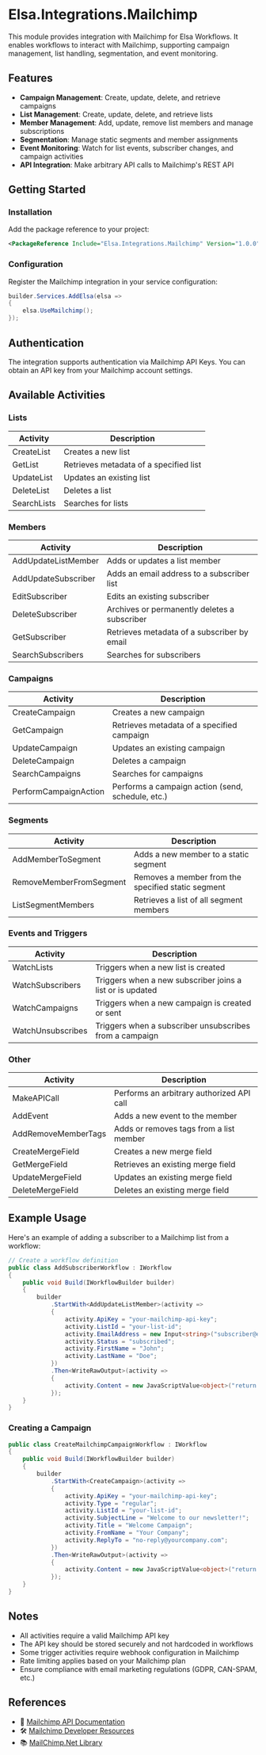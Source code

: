 # Elsa.Integrations.Mailchimp

This module provides integration with Mailchimp for Elsa Workflows. It enables workflows to interact with Mailchimp, supporting campaign management, list handling, segmentation, and event monitoring.

## Features

- **Campaign Management**: Create, update, delete, and retrieve campaigns
- **List Management**: Create, update, delete, and retrieve lists  
- **Member Management**: Add, update, remove list members and manage subscriptions
- **Segmentation**: Manage static segments and member assignments
- **Event Monitoring**: Watch for list events, subscriber changes, and campaign activities
- **API Integration**: Make arbitrary API calls to Mailchimp's REST API

## Getting Started

### Installation

Add the package reference to your project:

```xml
<PackageReference Include="Elsa.Integrations.Mailchimp" Version="1.0.0" />
```

### Configuration

Register the Mailchimp integration in your service configuration:

```csharp
builder.Services.AddElsa(elsa =>
{
    elsa.UseMailchimp();
});
```

## Authentication

The integration supports authentication via Mailchimp API Keys. You can obtain an API key from your Mailchimp account settings.

## Available Activities

### Lists

| Activity | Description |
|----------|-------------|
| CreateList | Creates a new list |
| GetList | Retrieves metadata of a specified list |
| UpdateList | Updates an existing list |
| DeleteList | Deletes a list |
| SearchLists | Searches for lists |

### Members

| Activity | Description |
|----------|-------------|
| AddUpdateListMember | Adds or updates a list member |
| AddUpdateSubscriber | Adds an email address to a subscriber list |
| EditSubscriber | Edits an existing subscriber |
| DeleteSubscriber | Archives or permanently deletes a subscriber |
| GetSubscriber | Retrieves metadata of a subscriber by email |
| SearchSubscribers | Searches for subscribers |

### Campaigns

| Activity | Description |
|----------|-------------|
| CreateCampaign | Creates a new campaign |
| GetCampaign | Retrieves metadata of a specified campaign |
| UpdateCampaign | Updates an existing campaign |
| DeleteCampaign | Deletes a campaign |
| SearchCampaigns | Searches for campaigns |
| PerformCampaignAction | Performs a campaign action (send, schedule, etc.) |

### Segments

| Activity | Description |
|----------|-------------|
| AddMemberToSegment | Adds a new member to a static segment |
| RemoveMemberFromSegment | Removes a member from the specified static segment |
| ListSegmentMembers | Retrieves a list of all segment members |

### Events and Triggers

| Activity | Description |
|----------|-------------|
| WatchLists | Triggers when a new list is created |
| WatchSubscribers | Triggers when a new subscriber joins a list or is updated |
| WatchCampaigns | Triggers when a new campaign is created or sent |
| WatchUnsubscribes | Triggers when a subscriber unsubscribes from a campaign |

### Other

| Activity | Description |
|----------|-------------|
| MakeAPICall | Performs an arbitrary authorized API call |
| AddEvent | Adds a new event to the member |
| AddRemoveMemberTags | Adds or removes tags from a list member |
| CreateMergeField | Creates a new merge field |
| GetMergeField | Retrieves an existing merge field |
| UpdateMergeField | Updates an existing merge field |
| DeleteMergeField | Deletes an existing merge field |

## Example Usage

Here's an example of adding a subscriber to a Mailchimp list from a workflow:

```csharp
// Create a workflow definition
public class AddSubscriberWorkflow : IWorkflow
{
    public void Build(IWorkflowBuilder builder)
    {
        builder
            .StartWith<AddUpdateListMember>(activity =>
            {
                activity.ApiKey = "your-mailchimp-api-key";
                activity.ListId = "your-list-id";
                activity.EmailAddress = new Input<string>("subscriber@example.com");
                activity.Status = "subscribed";
                activity.FirstName = "John";
                activity.LastName = "Doe";
            })
            .Then<WriteRawOutput>(activity =>
            {
                activity.Content = new JavaScriptValue<object>("return `Added subscriber: ${addUpdateListMember.updatedMember.emailAddress}`;");
            });
    }
}
```

### Creating a Campaign

```csharp
public class CreateMailchimpCampaignWorkflow : IWorkflow
{
    public void Build(IWorkflowBuilder builder)
    {
        builder
            .StartWith<CreateCampaign>(activity =>
            {
                activity.ApiKey = "your-mailchimp-api-key";
                activity.Type = "regular";
                activity.ListId = "your-list-id";
                activity.SubjectLine = "Welcome to our newsletter!";
                activity.Title = "Welcome Campaign";
                activity.FromName = "Your Company";
                activity.ReplyTo = "no-reply@yourcompany.com";
            })
            .Then<WriteRawOutput>(activity =>
            {
                activity.Content = new JavaScriptValue<object>("return `Created campaign: ${createCampaign.createdCampaign.id}`;");
            });
    }
}
```

## Notes

- All activities require a valid Mailchimp API key
- The API key should be stored securely and not hardcoded in workflows
- Some trigger activities require webhook configuration in Mailchimp
- Rate limiting applies based on your Mailchimp plan
- Ensure compliance with email marketing regulations (GDPR, CAN-SPAM, etc.)

## References

- 📖 [Mailchimp API Documentation](https://mailchimp.com/developer/)
- 🛠️ [Mailchimp Developer Resources](https://mailchimp.com/developer/guides/)
- 📚 [MailChimp.Net Library](https://github.com/brandonseydel/MailChimp.Net)